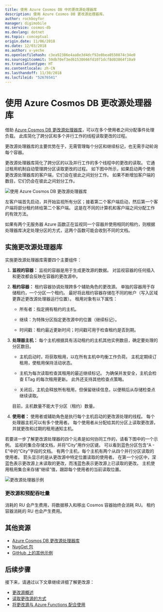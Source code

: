 ```yaml
---
title: 使用 Azure Cosmos DB 中的更改源处理器库
description: 使用 Azure Cosmos DB 更改源处理器库。
author: rockboyfor
manager: digimobile
ms.service: cosmos-db
ms.devlang: dotnet
ms.topic: conceptual
origin.date: 11/06/2018
ms.date: 12/03/2018
ms.author: v-yeche
ms.openlocfilehash: c3ea92386e4aa0e3d4dcf92e0bea0550874c34e0
ms.sourcegitcommit: 59db70ef3ed61538666fd1071dcf8d03864f10a9
ms.translationtype: HT
ms.contentlocale: zh-CN
ms.lasthandoff: 11/30/2018
ms.locfileid: "52676541"
---
```

# <a name="using-the-azure-cosmos-db-change-feed-processor-library"></a>使用 Azure Cosmos DB 更改源处理器库

借助 [Azure Cosmos DB 更改源处理器库](sql-api-sdk-dotnet-changefeed.md)，可以在多个使用者之间分配事件处理负载。 此库简化了跨分区和多个并行工作的线程读取更改的过程。

更改源处理器库的主要优势在于，无需管理每个分区和继续标记，也无需手动轮询每个容器。

更改源处理器库简化了跨分区的以及并行工作的多个线程中的更改的读取。 它通过租用机制自动管理跨分区读取更改的过程。 如下图中所示，如果启动两个使用更改源处理器库的客户端，它们会在彼此之间划分工作。 如果不断增加客户端的数目，它们仍会在彼此之间划分工作。

![使用 Azure Cosmos DB 更改源处理器库](./media/change-feed-processor/change-feed-output.png)

左客户端首先启动，并开始监视所有分区；接着第二个客户端启动，然后第一个客户端将部分租约转给第二个客户端。 这是在不同的计算机和客户端之间分配工作的有效方法。

如果有两个无服务器 Azure 函数正在监视同一个容器并使用相同的租约，则根据处理器库决定处理分区的方式，这两个函数可能会收到不同的文档。

## <a name="implementing-the-change-feed-processor-library"></a>实施更改源处理器库

实施更改源处理器库需要四个主要组件： 

1. **监视的容器：** 监视的容器是用于生成更改源的数据。 对监视容器的任何插入和更改都会反映在容器的更改源中。

1. **租约容器：** 租约容器协调处理跨多个辅助角色的更改源。 单独的容器用于存储租约，一个分区一个租约。 最好将此租约容器存储在不同的帐户（写入区域更靠近更改源处理器运行位置）。 租用对象有以下属性：

   * 所有者：指定拥有租约的主机。

   * 继续：为特殊分区指定更改源中的位置（继续标记）。

   * 时间戳：租约最近更新时间；时间戳可用于检查租约是否到期。

1. **处理器主机：** 每个主机根据具有活动租约的主机其他实例数目，确定要处理的分区数目。

   * 主机启动时，将获取租用，以在所有主机中均衡工作负荷。 主机定期续订租用，使租用保持活动状态。

   * 主机为每次读取检查其租用的最近继续标记。 为确保并发安全，主机会检查 ETag 的每次租用更新。 此外还支持其他检查点策略。

   * 关闭后，主机会释放所有租用，但保留继续信息，以便稍后从存储检查点继续读取。

   目前，主机数量不能大于分区（租约）数量。

1. **使用者：** 使用者或辅助角色是执行每个主机启动的更改源处理的线程。 每个处理器主机可以有多个使用者。 每个使用者从分配给其的分区上读取更改源，并就更改和过期的租用通知主机。

若要进一步了解更改源处理器的四个元素是如何协同工作的，请看下图中的一个示例。 监视的集合存储文档，并将“City”用作分区键。 可以看到蓝色分区包含“A - E”中的“City”字段的文档。 有两个主机，每个主机有两个从四个并行分区读取的使用者。 箭头显示的是从更改源中特定位置读取的使用者。 在第一个分区中，深蓝色表示更改源上未读取的更改，而浅蓝色表示更改源上已读取的更改。 主机使用租用集合来存储“继续”值，跟踪每个使用者的当前读取位置。

![更改源处理器示例](./media/change-feed-processor/changefeedprocessor.png)

### <a name="change-feed-and-provisioned-throughput"></a>更改源和预配吞吐量

消耗的 RU 会产生费用，将数据移入和移出 Cosmos 容器始终会消耗 RU。 租约容器消耗的 RU 也会产生费用。

## <a name="additional-resources"></a>其他资源

* [Azure Cosmos DB 更改源处理器库](sql-api-sdk-dotnet-changefeed.md)
* [NugGet 包](https://www.nuget.org/packages/Microsoft.Azure.DocumentDB.ChangeFeedProcessor/)
* [GitHub 上的其他示例](https://github.com/Azure/azure-documentdb-dotnet/tree/master/samples/ChangeFeedProcessor)

## <a name="next-steps"></a>后续步骤

接下来，请通过以下文章继续详细了解更改源：

* [更改源概述](change-feed.md)
* [读取更改源的方式](read-change-feed.md)
* [将更改源与 Azure Functions 配合使用](change-feed-functions.md)

<!-- Update_Description: new articles on cosmos db change feed processor -->
<!--ms.date: 12/03/2018-->